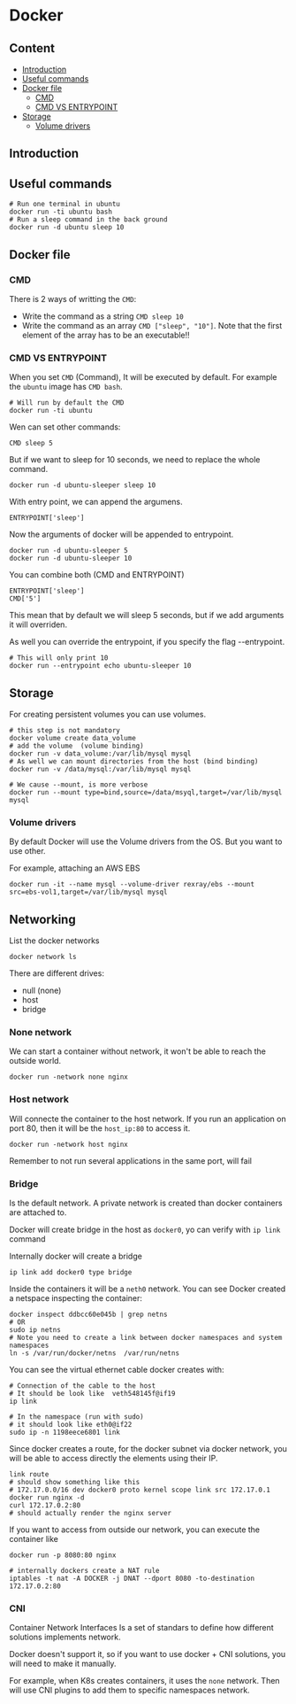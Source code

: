 # Docker

## Content

<!-- toc -->

- [Introduction](#introduction)
- [Useful commands](#useful-commands)
- [Docker file](#docker-file)
  * [CMD](#cmd)
  * [CMD VS ENTRYPOINT](#cmd-vs-entrypoint)
- [Storage](#storage)
  * [Volume drivers](#volume-drivers)

<!-- tocstop -->

## Introduction


## Useful commands

```
# Run one terminal in ubuntu
docker run -ti ubuntu bash
# Run a sleep command in the back ground
docker run -d ubuntu sleep 10
```

## Docker file
### CMD
There is 2 ways of writting the `CMD`:
- Write the command as a string `CMD sleep 10`
- Write the command as an array `CMD ["sleep", "10"]`. Note that the first element of the array has to be an executable!!


### CMD VS ENTRYPOINT

When you set `CMD` (Command), It will be executed by default. For example the `ubuntu` image has `CMD bash`.
```
# Will run by default the CMD
docker run -ti ubuntu
```

Wen can set other commands:
```
CMD sleep 5
```
But if we want to sleep for 10 seconds, we need to replace the whole command.
```
docker run -d ubuntu-sleeper sleep 10
```

With entry point, we can append the argumens.
```
ENTRYPOINT['sleep']
```
Now the arguments of docker will be appended to entrypoint.
```
docker run -d ubuntu-sleeper 5
docker run -d ubuntu-sleeper 10
```

You can combine both (CMD and ENTRYPOINT)
```
ENTRYPOINT['sleep']
CMD['5']
```
This mean that by default we will sleep 5 seconds, but if we add arguments it will overriden.

As well you can override the entrypoint, if you specify the flag --entrypoint.
```
# This will only print 10
docker run --entrypoint echo ubuntu-sleeper 10
```


## Storage

For creating persistent volumes you can use volumes. 

```
# this step is not mandatory
docker volume create data_volume
# add the volume  (volume binding)
docker run -v data_volume:/var/lib/mysql mysql
# As well we can mount directories from the host (bind binding)
docker run -v /data/mysql:/var/lib/mysql mysql

# We cause --mount, is more verbose
docker run --mount type=bind,source=/data/msyql,target=/var/lib/mysql mysql
```

### Volume drivers
By default Docker will use the Volume drivers from the OS. But you want to use other.

For example, attaching an AWS EBS
```
docker run -it --name mysql --volume-driver rexray/ebs --mount src=ebs-vol1,target=/var/lib/mysql mysql
```

## Networking

List the docker networks
```
docker network ls
```

There are different drives:
- null (none)
- host
- bridge

### None network
We can start a container without network, it won't be able to reach the outside world.
```
docker run -network none nginx
```

### Host network
Will connecte the container to the host network. If you run an application on port 80, then it will be the `host_ip:80` to access it.
```
docker run -network host nginx
```
Remember to not run several applications in the same port, will fail

### Bridge
Is the default network. A private network is created than docker containers are attached to.

Docker will create bridge in the host as `docker0`, yo can verify with `ip link` command

Internally docker will create a bridge
```
ip link add docker0 type bridge
```

Inside the containers it will be a `neth0` network. You can see Docker created a netspace inspecting the container:
```
docker inspect ddbcc60e045b | grep netns
# OR
sudo ip netns
# Note you need to create a link between docker namespaces and system namespaces
ln -s /var/run/docker/netns  /var/run/netns 
```

You can see the virtual ethernet cable docker creates with:
```
# Connection of the cable to the host
# It should be look like  veth548145f@if19
ip link

# In the namespace (run with sudo)
# it should look like eth0@if22
sudo ip -n 1198eece6801 link
```

Since docker creates a route, for the docker subnet via docker network, you will be able to access directly the elements using their IP.
```
link route
# should show something like this
# 172.17.0.0/16 dev docker0 proto kernel scope link src 172.17.0.1 
docker run nginx -d
curl 172.17.0.2:80
# should actually render the nginx server
```

If you want to access from outside our network, you can execute the container like
```
docker run -p 8080:80 nginx

# internally dockers create a NAT rule
iptables -t nat -A DOCKER -j DNAT --dport 8080 -to-destination 172.17.0.2:80 
```

### CNI
Container Network Interfaces
Is a set of standars to define how different solutions implements network.

Docker doesn't support it, so if you want to use docker + CNI solutions, you will need to make it manually.

For example, when K8s creates containers, it uses the `none` network. Then will use CNI plugins to add them to specific namespaces network.
